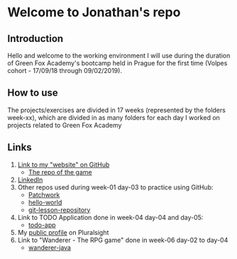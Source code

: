 # Welcome to Jonathan's repo

## Introduction

Hello and welcome to the working environment I will use during the duration of Green Fox Academy's bootcamp held in Prague for the first time (Volpes cohort - 17/09/18 through 09/02/2019).

## How to use

The projects/exercises are divided in 17 weeks (represented by the folders week-xx), which are divided in as many folders for each day I worked on projects related to Green Fox Academy

## Links

1. [Link to my "website" on GitHub](https://jonathan-bonnin.github.io/)
    * [The repo of the game](https://github.com/Jonathan-Bonnin/arcade-game)
2. [LinkedIn](https://www.linkedin.com/in/jonathan-bonnin/)
3. Other repos used during week-01 day-03 to practice using GitHub:
    * [Patchwork](https://github.com/Jonathan-Bonnin/patchwork)
    * [hello-world](https://github.com/Jonathan-Bonnin/hello-world)
    * [git-lesson-repository](https://github.com/Jonathan-Bonnin/git-lesson-repository)
4. Link to TODO Application done in week-04 day-04 and day-05:
    * [todo-app](https://github.com/Jonathan-Bonnin/todo-app)
5. My [public profile](https://app.pluralsight.com/profile/jonathan-bonnin) on Pluralsight
6. Link to "Wanderer - The RPG game" done in week-06 day-02 to day-04
    * [wanderer-java](https://github.com/Jonathan-Bonnin/wanderer-java)